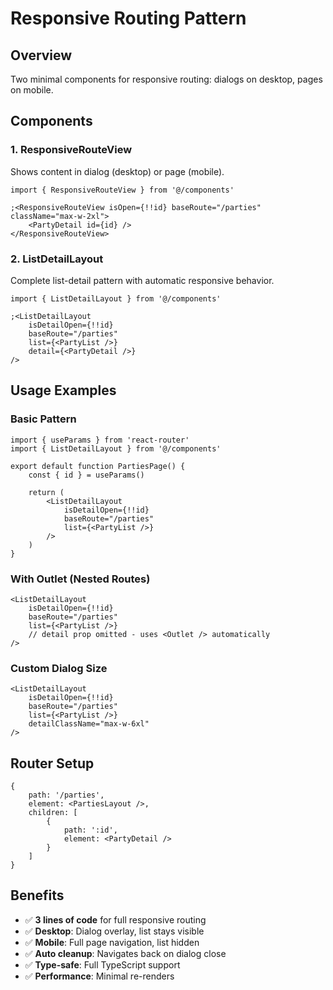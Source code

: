 # Responsive Routing Pattern

## Overview

Two minimal components for responsive routing: dialogs on desktop, pages on mobile.

## Components

### 1. ResponsiveRouteView

Shows content in dialog (desktop) or page (mobile).

```tsx
import { ResponsiveRouteView } from '@/components'

;<ResponsiveRouteView isOpen={!!id} baseRoute="/parties" className="max-w-2xl">
    <PartyDetail id={id} />
</ResponsiveRouteView>
```

### 2. ListDetailLayout

Complete list-detail pattern with automatic responsive behavior.

```tsx
import { ListDetailLayout } from '@/components'

;<ListDetailLayout
    isDetailOpen={!!id}
    baseRoute="/parties"
    list={<PartyList />}
    detail={<PartyDetail />}
/>
```

## Usage Examples

### Basic Pattern

```tsx
import { useParams } from 'react-router'
import { ListDetailLayout } from '@/components'

export default function PartiesPage() {
    const { id } = useParams()

    return (
        <ListDetailLayout
            isDetailOpen={!!id}
            baseRoute="/parties"
            list={<PartyList />}
        />
    )
}
```

### With Outlet (Nested Routes)

```tsx
<ListDetailLayout
    isDetailOpen={!!id}
    baseRoute="/parties"
    list={<PartyList />}
    // detail prop omitted - uses <Outlet /> automatically
/>
```

### Custom Dialog Size

```tsx
<ListDetailLayout
    isDetailOpen={!!id}
    baseRoute="/parties"
    list={<PartyList />}
    detailClassName="max-w-6xl"
/>
```

## Router Setup

```tsx
{
    path: '/parties',
    element: <PartiesLayout />,
    children: [
        {
            path: ':id',
            element: <PartyDetail />
        }
    ]
}
```

## Benefits

- ✅ **3 lines of code** for full responsive routing
- ✅ **Desktop**: Dialog overlay, list stays visible
- ✅ **Mobile**: Full page navigation, list hidden
- ✅ **Auto cleanup**: Navigates back on dialog close
- ✅ **Type-safe**: Full TypeScript support
- ✅ **Performance**: Minimal re-renders
